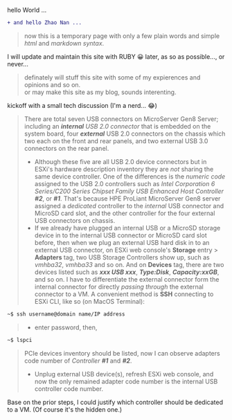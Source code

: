 hello World ...<br>
````diff
+ and hello Zhao Nan ...
````
>now this is a temporary page with only a few plain words and simple *html* and *markdown syntax*.<br>

I will update and maintain this site with RUBY 😀 later, as so as possible..., or never...<br>
> definately will stuff this site with some of my expierences and opinions and so on.<br>
or may make this site as my blog, sounds interenting.<br>

kickoff with a small tech discussion (I'm a nerd... 😂)<br>


> There are total seven USB connectors on MicroServer Gen8 Server; including an ***internal** USB 2.0 connector* that is embedded on the system board, four ***external*** USB 2.0 connectors on the chassis which two each on the front and rear panels, and two external USB 3.0 connectors on the rear panel.
>  + Although these five are all USB 2.0 device connectors but in ESXi's hardware description inventory they are *not* sharing the same device controller. One of the differences is the *numeric code* assigned to the USB 2.0 controllers such as *Intel Corporation 6 Series/C200 Series Chipset Family USB Enhanced Host Controller **#2***, or ***#1***. That's because HPE ProLiant MicroServer Gen8 server assigned a *dedicated* controller to the *internal* USB connector and MicroSD card slot, and the other controller for the four external USB connectors on chassis.
>  + If we already have plugged an internal USB or a MicroSD storage device in to the internal USB connector or MicroSD card slot before, then when we plug an external USB hard disk in to an external USB connector, on ESXi web console's **Storage** entry > **Adapters** tag, two USB Storage Controllers show up, such as *vmhba32*, *vmhba33* and so on. And on **Devices** tag, there are two devices listed such as ***xxx USB xxx***, ***Type:Disk***, ***Capacity:xxGB***, and so on.
> I have to differentiate the external connector form the internal connector for directly *passing through* the external connector to a VM. A convenient method is **SSH** connecting to ESXi CLI, like so (on MacOS Terminal):
````diff
~$ ssh username@domain name/IP address
````
>* enter password, then,
````diff
~$ lspci
````
> PCIe devices inventory should be listed, now I can observe adapters code number of *Controller **#1*** and ***#2***.
>  + Unplug external USB device(s), refresh ESXi web console, and now the only remained adapter code number is the internal USB controller code number.

Base on the prior steps, I could justify which controller should be dedicated to a VM. (Of course it's the hidden one.)
